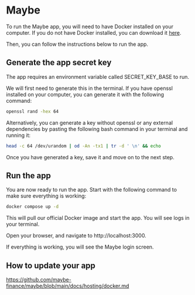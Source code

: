# Maybe 

To run the Maybe app, you will need to have Docker installed on your computer. If you do not have Docker installed, you can download it [here](https://www.docker.com/products/docker-desktop).

Then, you can follow the instructions below to run the app.

## Generate the app secret key

The app requires an environment variable called SECRET_KEY_BASE to run.

We will first need to generate this in the terminal. If you have openssl installed on your computer, you can generate it with the following command:

```bash
openssl rand -hex 64
```

Alternatively, you can generate a key without openssl or any external dependencies by pasting the following bash command in your terminal and running it:

```bash
head -c 64 /dev/urandom | od -An -tx1 | tr -d ' \n' && echo
```
Once you have generated a key, save it and move on to the next step.

## Run the app

You are now ready to run the app. Start with the following command to make sure everything is working:

```bash
docker compose up -d
```

This will pull our official Docker image and start the app. You will see logs in your terminal.

Open your browser, and navigate to http://localhost:3000.

If everything is working, you will see the Maybe login screen.


## How to update your app

https://github.com/maybe-finance/maybe/blob/main/docs/hosting/docker.md